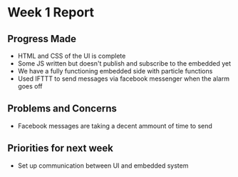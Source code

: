 # Week 1 Report
## Progress Made
- HTML and CSS of the UI is complete
- Some JS written but doesn't publish and subscribe to the embedded yet
- We have a fully functioning embedded side with particle functions
- Used IFTTT to send messages via facebook messenger when the alarm goes off
## Problems and Concerns
- Facebook messages are taking a decent ammount of time to send
## Priorities for next week
- Set up communication between UI and embedded system
